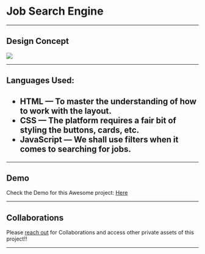 <h1> Job Search Engine </h1>
<hr>
<h2> Design Concept </h2>
<img src="https://user-images.githubusercontent.com/31680529/162569192-d97f4c45-836a-4e70-9de7-0dde3c1c4e14.png"/>
<hr>
<h2>Languages Used:<h2>
  <ul>
  <li>HTML — To master the understanding of how to work with the layout.</li>
    <li>CSS — The platform requires a fair bit of styling the buttons, cards, etc.</li>
    <li>JavaScript — We shall use filters when it comes to searching for jobs.</li>
  </ul>
<hr>
<h2>Demo</h2>
Check the Demo for this Awesome project: <a href ="https://jobhunterdemo.netlify.app/"> Here</a>
<hr>
<h2>Collaborations</h2>
Please <a href="https://github.com/casulemarc">reach out</a> for Collaborations and access other private assets of this project!!
<hr>
